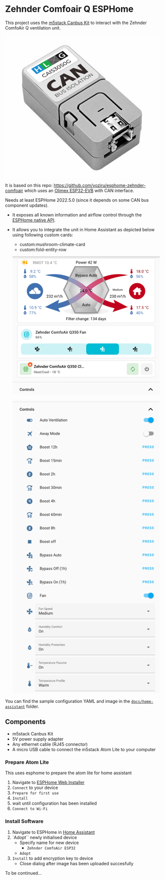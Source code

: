 # Zehnder Comfoair Q ESPHome

This project uses the [m5stack Canbus Kit](https://shop.m5stack.com/products/atom-canbus-kit-ca-is3050g) to interact with the Zehnder ComfoAir Q ventilation unit.

  ![M5STACK CAN][m5stack_can]

It is based on this repo: https://github.com/yoziru/esphome-zehnder-comfoair which uses an [Olimex ESP32-EVB](https://github.com/OLIMEX/ESP32-EVB) with CAN interface.

Needs at least ESPHome 2022.5.0 (since it depends on some CAN bus component updates).

- It exposes all known information and airflow control through the [ESPHome native API](https://esphome.io/components/api.html).
- It allows you to integrate the unit in Home Assistant as depicted below using following custom cards:
    - custom:mushroom-climate-card
    - custom:fold-entity-row


  ![Home Assistant closed][ha_dashboard_top]

  ![Home Assistant open][ha_dashboard_bottom]
 
You can find the sample configuration YAML and image in the [`docs/home-assistant`](docs/home-assistant/) folder.

## Components

- m5stack Canbus Kit
- 5V power supply adapter
- Any ethernet cable (RJ45 connector)
- A micro USB cable to connect the m5stack Atom Lite to your computer

### Prepare Atom Lite

This uses esphome to prepare the atom lite for home assistant

1. Navigate to [ESPHome Web Installer](https://web.esphome.io/)
2. `Connect` to your device
3. `Prepare for first use`
4. `Install`
5. wait until configuration has been installed
6. `Connect to Wi-Fi`

### Install Software

1. Navigate to ESPHome in [Home Assistant](http://homeassistant.local:8123/)
2. `Adopt`` newly initialised device
    - Specify name for new device
      - `Zehnder ComfoAir ESP32`
    - `Adopt`
3. `Install` to add encryption key to device
    - Close dialog after image has been uploaded succesfully

To be continued...    

[ha_dashboard_top]: ./docs/ha_dashboard_top.png
[ha_dashboard_bottom]: ./docs/ha_dashboard_bottom.png
[m5stack_can]: ./docs/m5stack.png
